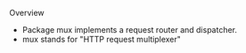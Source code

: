 Overview
- Package mux implements a request router and dispatcher.
- mux stands for "HTTP request multiplexer"